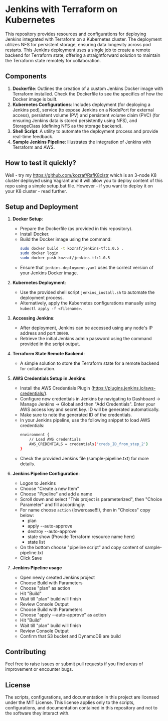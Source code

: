 # Jenkins with Terraform on Kubernetes

This repository provides resources and configurations for deploying Jenkins integrated with Terraform on a Kubernetes cluster. The deployment utilizes NFS for persistent storage, ensuring data longevity across pod restarts. This Jenkins deployment uses a single job to create a remote backend for Terraform state, offering a straightforward solution to maintain the Terraform state remotely for collaboration.

## Components

1. **Dockerfile**: Outlines the creation of a custom Jenkins Docker image with Terraform installed. Check the Dockerfile to see the specifics of how the Docker image is built.
2. **Kubernetes Configurations**: Includes deployment (for deploying a Jenkins pod), service (to expose Jenkins on a NodePort for external access), persistent volume (PV) and persistent volume claim (PVC) (for ensuring Jenkins data is stored persistently using NFS), and StorageClass (defining NFS as the storage backend).
3. **Shell Script**: A utility to automate the deployment process and provide real-time feedback.
4. **Sample Jenkins Pipeline**: Illustrates the integration of Jenkins with Terraform and AWS.

## How to test it quickly?

Well - try my https://github.com/kozraf/RafK8clstr which is an 3-node K8 cluster deployed using Vagrant and it will
allow you to deploy content of this repo using a simple setup.bat file. However - if you want to deploy it on your
K8 cluster - read further. 

## Setup and Deployment

1. **Docker Setup**:
   - Prepare the Dockerfile (as provided in this repository).
   - Install Docker.
   - Build the Docker image using the command:
     ```bash
     sudo docker build -t kozraf/jenkins-tf:1.0.5 .
     sudo docker login
     sudo docker push kozraf/jenkins-tf:1.0.5
     ```
   - Ensure that `jenkins-deployment.yaml` uses the correct version of your Jenkins Docker image.

2. **Kubernetes Deployment**:
   - Use the provided shell script `jenkins_install.sh` to automate the deployment process.
   - Alternatively, apply the Kubernetes configurations manually using `kubectl apply -f <filename>`.

3. **Accessing Jenkins**:
   - After deployment, Jenkins can be accessed using any node's IP address and port `30000`.
   - Retrieve the initial Jenkins admin password using the command provided in the script output.

4. **Terraform State Remote Backend**:
   - A simple solution to store the Terraform state for a remote backend for collaboration. 

5. **AWS Credentials Setup in Jenkins**:
   - Install the AWS Credentials Plugin (https://plugins.jenkins.io/aws-credentials/).
   - Configure new credentials in Jenkins by navigating to Dashboard -> Manage Jenkins -> Global and then "Add Credentials". Enter your AWS access key and secret key. ID will be generated automatically.
   - Make sure to note the generated ID of the credentials.
   - In your Jenkins pipeline, use the following snippet to load AWS credentials:
     ```bash
     environment {
         // Load AWS credentials
         AWS_CREDENTIALS = credentials('creds_ID_from_step_2')
     }
     ```
   - Check the provided Jenkins file (sample-pipeline.txt) for more details.

6. **Jenkins Pipeline Configuration**:
   - Logon to Jenkins
   - Choose "Create a new Item"
   - Choose "Pipeline" and add a name
   - Scroll down and select "This project is parameterized", then "Choice Parameter" and fill accordingly:
   - For name choose `action` (lowercase!!!), then in "Choices" copy below:
     - plan
     - apply --auto-approve
     - destroy --auto-approve
     - state show (Provide Terraform resource name here)
     - state list
   - On the bottom choose "pipeline script" and copy content of sample-pipeline.txt
   - Click Save
 
7. **Jenkins Pipeline usage**

    - Open newly created Jenkins project
    - Choose Build with Parameters
    - Choose "plan" as action
    - Hit "Build"
    - Wait till "plan" build will finish
    - Review Console Output
    - Choose Build with Parameters
    - Choose "apply --auto-approve" as action
    - Hit "Build"
    - Wait till "plan" build will finish
    - Review Console Output
    - Confirm that S3 bucket and DynamoDB are build

## Contributing

Feel free to raise issues or submit pull requests if you find areas of improvement or encounter bugs.

## License

The scripts, configurations, and documentation in this project are licensed under the MIT License. This license applies only to the scripts, configurations, and documentation contained in this repository and not to the software they interact with. 

